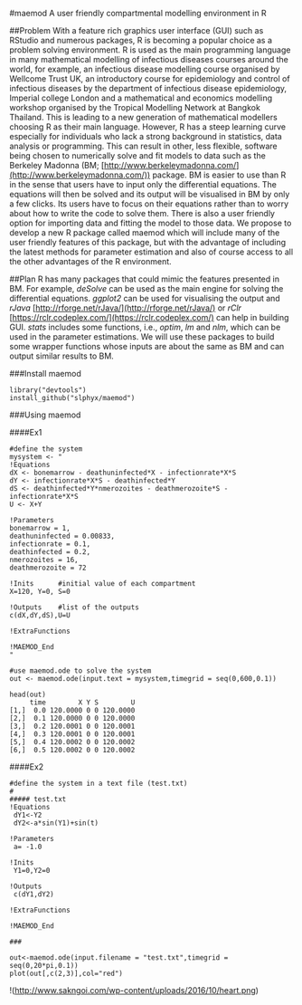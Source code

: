 #maemod
A user friendly compartmental modelling environment in R

##Problem
With a feature rich graphics user interface (GUI) such as RStudio and numerous packages, R is becoming a popular choice as a problem solving environment. R is used as the main programming language in many mathematical modelling of infectious diseases courses around the world, for example, an infectious disease modelling course organised by Wellcome Trust UK, an introductory course for epidemiology and control of infectious diseases by the department of infectious disease epidemiology, Imperial college London and a mathematical and economics modelling workshop organised by the Tropical Modelling Network at Bangkok Thailand. This is leading to a new generation of mathematical modellers choosing R as their main language. However, R has a steep learning curve especially for individuals who lack a strong background  in statistics, data analysis or programming. This can result in other, less flexible, software being chosen to numerically solve and fit models to data such as the Berkeley Madonna (BM; [http://www.berkeleymadonna.com/](http://www.berkeleymadonna.com/)) package. BM is easier to use than R in the sense that users have to input only the differential equations. The equations will then be solved and its output will be visualised in BM by only a few clicks. Its users have to focus on their equations rather than to worry about how to write the code to solve them. There is also a user friendly option for importing data and fitting the model to those data. We propose to develop a new R package called maemod which will include many of the user friendly features of this package, but with the advantage of including the latest methods for parameter estimation and also of course access to all the other advantages of the R environment. 

##Plan
R has many packages that could mimic the features presented in BM. For example, _deSolve_ can be used as the main engine for solving the differential equations. _ggplot2_ can be used for visualising the output and _rJava_ [http://rforge.net/rJava/](http://rforge.net/rJava/) or _rClr_ [https://rclr.codeplex.com/](https://rclr.codeplex.com/) can help in building GUI. _stats_ includes some functions, i.e., _optim_, _lm_ and _nlm_, which can be used in the parameter estimations. We will use these packages to build some wrapper functions whose inputs are about the same as BM and can output similar results to BM. 

###Install maemod
```{r install_devtools, eval=FALSE}
library("devtools")
install_github("slphyx/maemod")
```

###Using maemod

####Ex1
```{r example}
#define the system
mysystem <- "
!Equations
dX <- bonemarrow - deathuninfected*X - infectionrate*X*S
dY <- infectionrate*X*S - deathinfected*Y
dS <- deathinfected*Y*nmerozoites - deathmerozoite*S - infectionrate*X*S
U <- X+Y

!Parameters   
bonemarrow = 1,
deathuninfected = 0.00833,
infectionrate = 0.1,
deathinfected = 0.2,
nmerozoites = 16,
deathmerozoite = 72

!Inits      #initial value of each compartment
X=120, Y=0, S=0

!Outputs    #list of the outputs
c(dX,dY,dS),U=U

!ExtraFunctions   

!MAEMOD_End
"
```
```{r solving the system numerically}
#use maemod.ode to solve the system
out <- maemod.ode(input.text = mysystem,timegrid = seq(0,600,0.1))

head(out)
     time        X Y S        U
[1,]  0.0 120.0000 0 0 120.0000
[2,]  0.1 120.0000 0 0 120.0000
[3,]  0.2 120.0001 0 0 120.0001
[4,]  0.3 120.0001 0 0 120.0001
[5,]  0.4 120.0002 0 0 120.0002
[6,]  0.5 120.0002 0 0 120.0002
```

####Ex2

```{r example}
#define the system in a text file (test.txt)
#
##### test.txt
!Equations
 dY1<-Y2
 dY2<-a*sin(Y1)+sin(t)
 
!Parameters
 a= -1.0
 
!Inits
 Y1=0,Y2=0
 
!Outputs
 c(dY1,dY2)
 
!ExtraFunctions

!MAEMOD_End

###
```

```{r solve the system and plot the results}
out<-maemod.ode(input.filename = "test.txt",timegrid = seq(0,20*pi,0.1))
plot(out[,c(2,3)],col="red")
```
!(http://www.sakngoi.com/wp-content/uploads/2016/10/heart.png)







